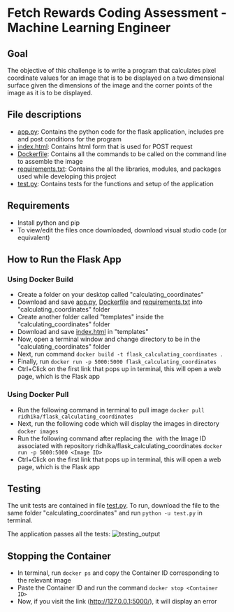 # Fetch Rewards Coding Assessment - Machine Learning Engineer

## Goal
The objective of this challenge is to write a program that calculates pixel coordinate values for an image that is to be displayed on a two dimensional surface given the dimensions of the image and the corner points of the image as it is to be displayed.

## File descriptions
* [app.py](app.py): Contains the python code for the flask application, includes pre and post conditions for the program
* [index.html](index.html): Contains html form that is used for POST request
* [Dockerfile](Dockerfile): Contains all the commands to be called on the command line to assemble the image
* [requirements.txt](requirements.txt): Contains the all the libraries, modules, and packages  used while developing this project
* [test.py](test.py): Contains tests for the functions and setup of the application

## Requirements 
* Install python and pip 
* To view/edit the files once downloaded, download visual studio code (or equivalent)

## How to Run the Flask App 

### Using Docker Build
* Create a folder on your desktop called "calculating_coordinates"
* Download and save [app.py](app.py), [Dockerfile](Dockerfile) and [requirements.txt](requirements.txt) into "calculating_coordinates" folder
* Create another folder called "templates" inside the "calculating_coordinates" folder
* Download and save [index.html](index.html) in "templates"
* Now, open a terminal window and change directory to be in the "calculating_coordinates" folder
* Next, run command ```docker build -t flask_calculating_coordinates .``` 
* Finally, run ```docker run -p 5000:5000 flask_calculating_coordinates``` 
* Ctrl+Click on the first link that pops up in terminal, this will open a web page, which is the Flask app

### Using Docker Pull
* Run the following command in terminal to pull image ```docker pull ridhika/flask_calculating_coordinates ```
* Next, run the following code which will display the images in directory ```docker images```
* Run the following command after replacing the <Image ID> with the Image ID associated with repository ridhika/flask_calculating_coordinates  ```docker run -p 5000:5000 <Image ID>```
* Ctrl+Click on the first link that pops up in terminal, this will open a web page, which is the Flask app
  
## Testing
The unit tests are contained in file [test.py](test.py). 
To run, download the file to the same folder "calculating_coordinates" and run ```python -u test.py``` in terminal.

The application passes all the tests:
![testing_output](https://user-images.githubusercontent.com/37682124/164016982-2b7b3619-fa9a-4209-b16e-adaf1b3ba754.png)

## Stopping the Container
* In terminal, run ```docker ps``` and copy the Container ID corresponding to the relevant image
* Paste the Container ID and run the command ```docker stop <Container ID>```
* Now, if you visit the link (http://127.0.0.1:5000/), it will display an error  
